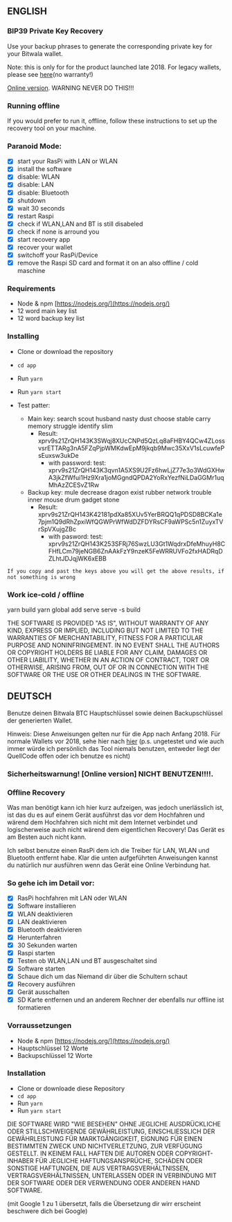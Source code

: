 ## ENGLISH
### BIP39 Private Key Recovery

Use your backup phrases to generate the corresponding private key for your Bitwala wallet.

Note: this is only for for the product launched late 2018. For legacy wallets, please see [here](https://support.bitwala.com/hc/en-gb/articles/360000857880/)(no warranty!)

[Online version](https://bitwala.github.io/bip39-recovery/). WARNING NEVER DO THIS!!!

### Running offline

If you would prefer to run it, offline, follow these instructions to set up the recovery tool on your machine.

### Paranoid Mode:
- [x] start your RasPi with LAN or WLAN
- [x] install the software
- [x] disable: WLAN
- [x] disable: LAN
- [x] disable: Bluetooth
- [x] shutdown
- [x] wait 30 seconds
- [x] restart Raspi
- [x] check if WLAN,LAN and BT is still disabeled
- [x] check if none is arround you
- [x] start recovery app
- [x] recover your wallet
- [x] switchoff your RasPi/Device
- [x] remove the Raspi SD card and format it on an also offline / cold maschine

### Requirements

- Node & npm [https://nodejs.org/](https://nodejs.org/)
- 12 word main key list
- 12 word backup key list

### Installing

- Clone or download the repository
- `cd app`
- Run `yarn`
- Run `yarn start`

- Test patter: 
    - Main key: search scout husband nasty dust choose stable carry memory struggle identify slim
        - Result: xprv9s21ZrQH143K3SWqj8XUcCNPd5QzLq8aFHBY4QCw4ZLossvsrETTARg3nA5FZqPjpWMKdwEpM9jkqb9Mwc35XxV1sLcuwfePsEuxsw3ukDe
            - with password: test: xprv9s21ZrQH143K3qvn1A5XS9U2Fz6hwLjZ77e3o3WdGXHwA3jkZfWfui1Hz9Xra1joMGgndQPDA2YoRxYezfNiLDaGGMr1uqMhAzZCESvZ1Rw
    - Backup key: mule decrease dragon exist rubber network trouble inner mouse drum gadget stone
        - Result: xprv9s21ZrQH143K42181pdXa85XUv5YerBRQQ1qPDSD8BCKa1e7pjm1Q9dRhZpxiWfQGWPrWfWdDZFDYRsCF9aWPSc5n1ZuyxTVrSpVXujgZBc
            - with pasword: test: xprv9s21ZrQH143K253SFRj76SwzLU3Gt1WqdrxDfeMhuyH8CFHfLCm79jeNGB6ZnAAkFzY9nzeK5FeWRRUVFo2fxHADRqDZLhtJDJqjWK6xEBB

`If you copy and past the keys above you will get the above results, if not something is wrong`

### Work ice-cold / offline
yarn build
yarn global add serve
serve -s build


THE SOFTWARE IS PROVIDED "AS IS", WITHOUT WARRANTY OF ANY KIND, EXPRESS OR IMPLIED, INCLUDING BUT NOT LIMITED TO THE WARRANTIES OF MERCHANTABILITY, FITNESS FOR A PARTICULAR PURPOSE AND NONINFRINGEMENT. IN NO EVENT SHALL THE AUTHORS OR COPYRIGHT HOLDERS BE LIABLE FOR ANY CLAIM, DAMAGES OR OTHER LIABILITY, WHETHER IN AN ACTION OF CONTRACT, TORT OR OTHERWISE, ARISING FROM, OUT OF OR IN CONNECTION WITH THE SOFTWARE OR THE USE OR OTHER DEALINGS IN THE SOFTWARE.

## DEUTSCH

Benutze deinen Bitwala BTC Hauptschlüssel sowie deinen Backupschlüssel der generierten Wallet.

Hinweis: Diese Anweisungen gelten nur für die App nach Anfang 2018. Für normale Wallets vor 2018, sehe hier nach [hier](https://support.bitwala.com/hc/en-gb/articles/360000857880/) (p.s. ungetestet und wie auch immer würde ich persönlich das Tool niemals benutzen, entweder liegt der QuellCode offen oder ich benutze es nicht)

### Sicherheitswarnung! [Online version] NICHT BENUTZEN!!!!.

### Offline Recovery

Was man benötigt kann ich hier kurz aufzeigen, was jedoch unerlässlich ist, ist das du es auf einem Gerät ausführst das
vor dem Hochfahren und wärend dem Hochfahren sich nicht mit dem Internet verbindet und logischerweise auch nicht wärend dem eigentlichen Recovery! Das Gerät es am Besten auch nicht kann.

Ich selbst benutze einen RasPi dem ich die Treiber für LAN, WLAN und Bluetooth entfernt habe. Klar die unten aufgeführten Anweisungen kannst du natürlich nur ausführen wenn das Gerät eine Online Verbindung hat.

### So gehe ich im Detail vor:
- [x] RasPi hochfahren mit LAN oder WLAN
- [x] Software installieren
- [x] WLAN deaktivieren
- [x] LAN deaktivieren
- [x] Bluetooth deaktivieren
- [x] Herunterfahren
- [x] 30 Sekunden warten
- [x] Raspi starten
- [x] Testen ob WLAN,LAN und BT ausgeschaltet sind
- [x] Software starten
- [x] Schaue dich um das Niemand dir über die Schultern schaut 
- [x] Recovery ausführen
- [x] Gerät ausschalten
- [x] SD Karte entfernen und an anderem Rechner der ebenfalls nur offline ist formatieren

### Vorraussetzungen

- Node & npm [https://nodejs.org/](https://nodejs.org/)
- Hauptschlüssel 12 Worte 
- Backupschlüssel 12 Worte 

### Installation

- Clone or downloade diese Repository
- `cd app`
- Run `yarn`
- Run `yarn start`

DIE SOFTWARE WIRD "WIE BESEHEN" OHNE JEGLICHE AUSDRÜCKLICHE ODER STILLSCHWEIGENDE GEWÄHRLEISTUNG, EINSCHLIESSLICH DER GEWÄHRLEISTUNG FÜR MARKTGÄNGIGKEIT, EIGNUNG FÜR EINEN BESTIMMTEN ZWECK UND NICHTVERLETZUNG, ZUR VERFÜGUNG GESTELLT. IN KEINEM FALL HAFTEN DIE AUTOREN ODER COPYRIGHT-INHABER FÜR JEGLICHE HAFTUNGSANSPRÜCHE, SCHÄDEN ODER SONSTIGE HAFTUNGEN, DIE AUS VERTRAGSVERHÄLTNISSEN, VERTRAGSVERHÄLTNISSEN, UNTERLASSEN ODER IN VERBINDUNG MIT DER SOFTWARE ODER DER VERWENDUNG ODER ANDEREN HAND SOFTWARE.

(mit Google 1 zu 1 übersetzt, falls die Übersetzung dir wirr erscheint beschwere dich bei Google)


